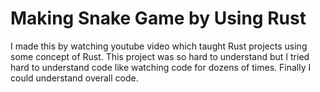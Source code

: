 # Making Snake Game by Using Rust

I made this by watching youtube video which taught Rust projects using some concept of Rust.
This project was so hard to understand but I tried hard to understand code like watching code for dozens of times.
Finally I could understand overall code.
